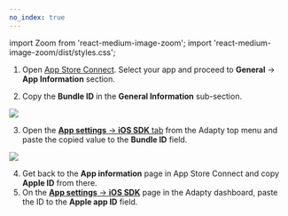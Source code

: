 ```yaml
---
no_index: true 
---
```

import Zoom from 'react-medium-image-zoom';
import 'react-medium-image-zoom/dist/styles.css';

1. Open [App Store Connect](https://appstoreconnect.apple.com/apps). Select your app and proceed to **General** → **App Information** section.

2. Copy the **Bundle ID** in the **General Information** sub-section.

   

<Zoom>
  <img src={require('@site/versioned_docs/version-3.0/img/afd5012-bundle_id_apple.webp').default}
  style={{
    border: '1px solid #727272', /* border width and color */
    width: '700px', /* image width */
    display: 'block', /* for alignment */
    margin: '0 auto' /* center alignment */
  }}
/>
</Zoom>




3. Open the [**App settings** -> **iOS SDK** tab](https://app.adapty.io/settings/ios-sdk) from the Adapty top menu and paste the copied value to the **Bundle ID** field.

   

<Zoom>
  <img src={require('@site/versioned_docs/version-3.0/img/2d64163-bundle_id.webp').default}
  style={{
    border: '1px solid #727272', /* border width and color */
    width: '700px', /* image width */
    display: 'block', /* for alignment */
    margin: '0 auto' /* center alignment */
  }}
/>
</Zoom>

4. Get back to the **App information** page in App Store Connect and copy **Apple ID** from there.
5. On the [**App settings** -> **iOS SDK**](https://app.adapty.io/settings/ios-sdk) page in the Adapty dashboard, paste the ID to the **Apple app ID** field.